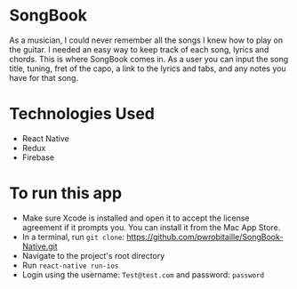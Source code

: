 # SongBook

As a musician, I could never remember all the songs I knew how to play on the guitar. I needed an easy way to keep track of each song, lyrics and chords. This is where SongBook comes in. As a user you can input the song title, tuning, fret of the capo, a link to the lyrics and tabs, and any notes you have for that song.

# Technologies Used
  * React Native
  * Redux
  * Firebase

# To run this app

  * Make sure Xcode is installed and open it to accept the license agreement if it prompts you. You can install it from the Mac App Store.
  * In a terminal, run `git clone`: https://github.com/pwrobitaille/SongBook-Native.git
  * Navigate to the project's root directory
  * Run `react-native run-ios`
  * Login using the username: `Test@test.com` and password: `password`
